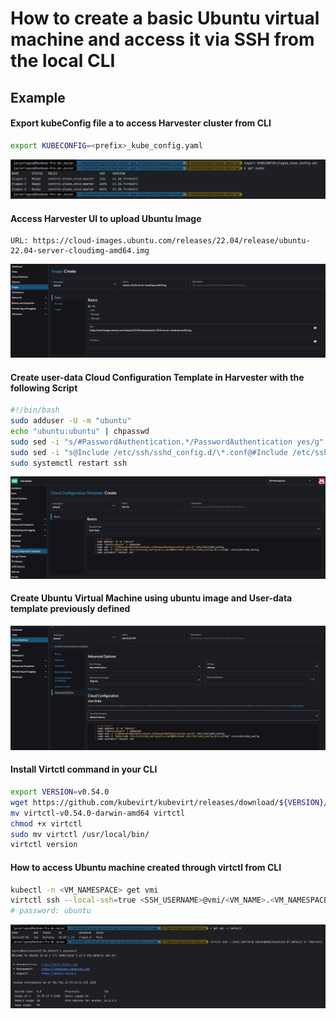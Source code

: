 # How to create a basic Ubuntu virtual machine and access it via SSH from the local CLI

## Example

#### Export kubeConfig file a to access Harvester cluster from CLI

```bash
export KUBECONFIG=<prefix>_kube_config.yaml
```
![](../images/VM_SETUP_AND_SSH_LOGIN_1.png)

#### Access Harvester UI to upload Ubuntu Image

```console
URL: https://cloud-images.ubuntu.com/releases/22.04/release/ubuntu-22.04-server-cloudimg-amd64.img
```
![](../images/VM_SETUP_AND_SSH_LOGIN_2.png)

#### Create user-data Cloud Configuration Template in Harvester with the following Script

```bash
#!/bin/bash
sudo adduser -U -m "ubuntu"
echo "ubuntu:ubuntu" | chpasswd
sudo sed -i "s/#PasswordAuthentication.*/PasswordAuthentication yes/g" /etc/ssh/sshd_config
sudo sed -i "s@Include /etc/ssh/sshd_config.d/\*.conf@#Include /etc/ssh/sshd_config.d/*.conf@g" /etc/ssh/sshd_config
sudo systemctl restart ssh
```
![](../images/VM_SETUP_AND_SSH_LOGIN_3.png)

#### Create Ubuntu Virtual Machine using ubuntu image and User-data template previously defined

![](../images/VM_SETUP_AND_SSH_LOGIN_4.png)

#### Install Virtctl command in your CLI

```bash
export VERSION=v0.54.0
wget https://github.com/kubevirt/kubevirt/releases/download/${VERSION}/virtctl-${VERSION}-darwin-amd64
mv virtctl-v0.54.0-darwin-amd64 virtctl
chmod +x virtctl
sudo mv virtctl /usr/local/bin/
virtctl version
```

#### How to access Ubuntu machine created through virtctl from CLI 

```bash
kubectl -n <VM_NAMESPACE> get vmi
virtctl ssh --local-ssh=true <SSH_USERNAME>@vmi/<VM_NAME>.<VM_NAMESPACE>
# password: ubuntu
```

![](../images/VM_SETUP_AND_SSH_LOGIN_5.png)
